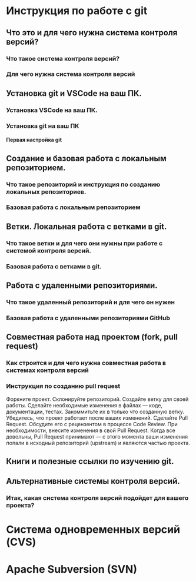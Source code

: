 # Инструкция по работе с git

## Что это и для чего нужна система контроля версий?

### Что такое система контроля версий?

### Для чего нужна система контроля версий

## Установка git и VSCode на ваш ПК.

### Установка VSCode на ваш ПК.

### Установка git на ваш ПК

#### Первая настройка git

## Создание и базовая работа с локальным репозиторием.

### Что такое репозиторий и инструкция по созданию локальных репозиториев.

### Базовая работа с локальным репозиторием

## Ветки. Локальная работа с ветками в git.

### Что такое ветки и для чего они нужны при работе с системой контроля версий.

### Базовая работа с ветками в git.

## Работа с удаленными репозиториями.

### Что такое удаленный репозиторий и для чего он нужен

### Базовая работа с удаленными репозиториями GitHub

## Совместная работа над проектом (fork, pull request)

### Как строится и для чего нужна совместная работа в системах контроля версий

### Инструкция по созданию pull request
Форкните проект.
Склонируйте репозиторий.
Создайте ветку для своей работы.
Сделайте необходимые изменения в файлах — коде, документации, тестах. Закоммитьте их в только что созданную ветку.
Убедитесь, что проект работает после ваших изменений.
Сделайте Pull Request.
Обсудите его с рецензентом в процессе Code Review. При необходимости, внесите изменения в свой Pull Request.
Когда все довольны, Pull Request принимают — с этого момента ваши изменения попали в исходный репозиторий (upstream) и являются частью проекта.
## Книги и полезные ссылки по изучению git.

## Альтернативные системы контроля версий.

### Итак, какая система контроля версий подойдет для вашего проекта?

# Система одновременных версий (CVS)

# Apache Subversion (SVN)

